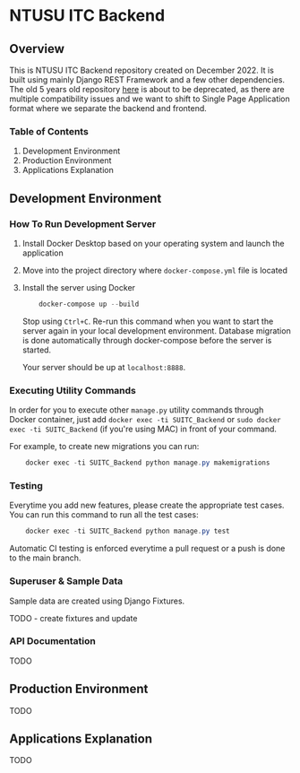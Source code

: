 # NTUSU ITC Backend

## Overview

This is NTUSU ITC Backend repository created on December 2022. It is built using mainly Django REST Framework and a few other dependencies. The old 5 years old repository [here](https://github.com/michac789/NTUSU-Backend) is about to be deprecated, as there are multiple compatibility issues and we want to shift to Single Page Application format where we separate the backend and frontend.

### Table of Contents

1. Development Environment
2. Production Environment
3. Applications Explanation

## Development Environment

### How To Run Development Server

1. Install Docker Desktop based on your operating system and launch the application

2. Move into the project directory where `docker-compose.yml` file is located

3. Install the server using Docker

    ```powershell
        docker-compose up --build
    ```

    Stop using `Ctrl+C`. Re-run this command when you want to start the server again in your local development environment. Database migration is done automatically through docker-compose before the server is started.

    Your server should be up at `localhost:8888`.

### Executing Utility Commands

In order for you to execute other `manage.py` utility commands through Docker container, just add `docker exec -ti SUITC_Backend` or `sudo docker exec -ti SUITC_Backend` (if you're using MAC) in front of your command.

For example, to create new migrations you can run:

```powershell
    docker exec -ti SUITC_Backend python manage.py makemigrations
```

### Testing

Everytime you add new features, please create the appropriate test cases. You can run this command to run all the test cases:

```powershell
    docker exec -ti SUITC_Backend python manage.py test
```

Automatic CI testing is enforced everytime a pull request or a push is done to the main branch.

### Superuser & Sample Data

Sample data are created using Django Fixtures.

TODO - create fixtures and update

### API Documentation

TODO

## Production Environment

TODO

## Applications Explanation

TODO

